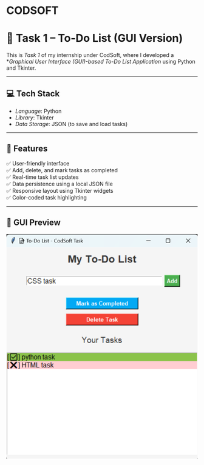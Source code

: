 # CODSOFT
# 📝 Task 1 – To-Do List (GUI Version)

This is *Task 1* of my internship under CodSoft, where I developed a **Graphical User Interface (GUI)-based To-Do List Application* using Python and Tkinter.

---

## 💻 Tech Stack
- *Language*: Python
- *Library*: Tkinter
- *Data Storage*: JSON (to save and load tasks)

---

## 🌟 Features

✅ User-friendly interface  
✅ Add, delete, and mark tasks as completed  
✅ Real-time task list updates  
✅ Data persistence using a local JSON file  
✅ Responsive layout using Tkinter widgets  
✅ Color-coded task highlighting

---

## 📸 GUI Preview

![To-Do List GUI](https://github.com/JommalaJayalakshmi/CODSOFT/blob/main/Task_1_ToDoList_GUI/todo_gui.png)

